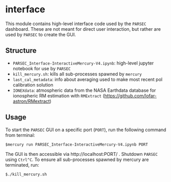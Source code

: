 # interface

This module contains high-level interface code used by the `PARSEC` dashboard. These are not meant for direct user interaction, but rather are used by `PARSEC` to create the GUI.

## Structure

- `PARSEC_Interface-InteractiveMercury-V4.ipynb`: high-level jupyter notebook for use by `PARSEC`
- `kill_mercury.sh`: kills all sub-processes spawned by `mercury`
- `last_cal_metadata`: info about averaging used to make most recent pol calibration solution
- `IONEXdata`: atmospheric data from the NASA Earthdata database for ionospheric RM estimation with `RMExtract` (https://github.com/lofar-astron/RMextract)

## Usage

To start the `PARSEC` GUI on a specific port (`PORT`), run the following command from terminal:

```
$mercury run PARSEC_Interface-InteractiveMercury-V4.ipynb PORT
```

The GUI is then accessible via http://localhost:PORT/ . Shutdown `PARSEC` using `Ctrl^C`. To ensure all sub-processes spawned by mercury are terminated, run:

```
$./kill_mercury.sh
```






